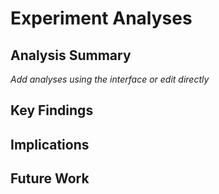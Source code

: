 # Experiment Analyses

## Analysis Summary
*Add analyses using the interface or edit directly*

## Key Findings


## Implications


## Future Work


